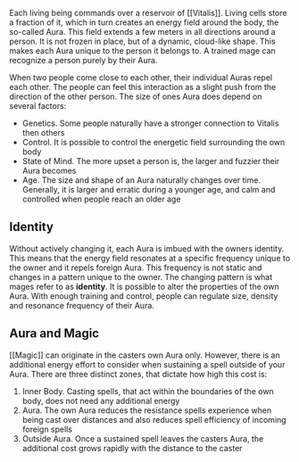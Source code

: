 Each living being commands over a reservoir of [[Vitalis]]. Living cells store a fraction of it, which in turn creates an energy field around the body, the so-called Aura. This field extends a few meters in all directions around a person. It is not frozen in place, but of a dynamic, cloud-like shape. This makes each Aura unique to the person it belongs to. A trained mage can recognize a person purely by their Aura.

When two people come close to each other, their individual Auras repel each other. The people can feel this interaction as a slight push from the direction of the other person. The size of ones Aura does depend on several factors:

- Genetics. Some people naturally have a stronger connection to Vitalis then others
- Control. It is possible to control the energetic field surrounding the own body
- State of Mind. The more upset a person is, the larger and fuzzier their Aura becomes
- Age. The size and shape of an Aura naturally changes over time. Generally, it is larger and erratic during a younger age, and calm and controlled when people reach an older age

## Identity
Without actively changing it, each Aura is imbued with the owners identity. This means that the energy field resonates at a specific frequency unique to the owner and it repels foreign Aura. This frequency is not static and changes in a pattern unique to the owner. The changing pattern is what mages refer to as **identity**.  It is possible to alter the properties of the own Aura. With enough training and control, people can regulate size, density and resonance frequency of their Aura.
## Aura and Magic
[[Magic]] can originate in the casters own Aura only. However, there is an additional energy effort to consider when sustaining a spell outside of your Aura. There are three distinct zones, that dictate how high this cost is:

1. Inner Body. Casting spells, that act within the boundaries of the own body, does not need any additional energy
2. Aura. The own Aura reduces the resistance spells experience when being cast over distances and also reduces spell efficiency of incoming foreign spells
3. Outside Aura. Once a sustained spell leaves the casters Aura, the additional cost grows rapidly with the distance to the caster

